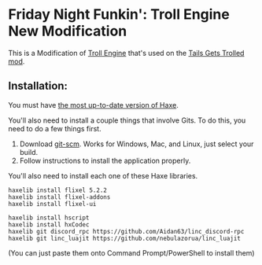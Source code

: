# Friday Night Funkin': Troll Engine New Modification

This is a Modification of [Troll Engine](https://github.com/riconuts/troll-engine) that's used on the [Tails Gets Trolled mod](https://gamebanana.com/mods/320596).


## Installation:
You must have [the most up-to-date version of Haxe](https://haxe.org/download/).

You'll also need to install a couple things that involve Gits. To do this, you need to do a few things first.
1. Download [git-scm](https://git-scm.com/downloads). Works for Windows, Mac, and Linux, just select your build.
2. Follow instructions to install the application properly.

You'll also need to install each one of these Haxe libraries.

```
haxelib install flixel 5.2.2
haxelib install flixel-addons
haxelib install flixel-ui

haxelib install hscript
haxelib install hxCodec
haxelib git discord_rpc https://github.com/Aidan63/linc_discord-rpc
haxelib git linc_luajit https://github.com/nebulazorua/linc_luajit
```

(You can just paste them onto Command Prompt/PowerShell to install them)
